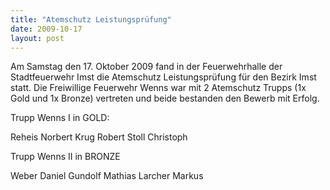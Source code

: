 ```yaml
---
title: "Atemschutz Leistungsprüfung"
date: 2009-10-17
layout: post
---
```


Am Samstag den 17. Oktober 2009 fand in der Feuerwehrhalle der Stadtfeuerwehr Imst die Atemschutz Leistungsprüfung für den Bezirk Imst statt. Die Freiwillige Feuerwehr Wenns war mit 2 Atemschutz Trupps (1x Gold und 1x Bronze) vertreten und beide bestanden den Bewerb mit Erfolg.


Trupp Wenns I in GOLD:

Reheis Norbert
Krug Robert
Stoll Christoph

Trupp Wenns II in BRONZE

Weber Daniel
Gundolf Mathias
Larcher Markus